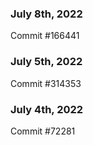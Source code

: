 ### July 8th, 2022

Commit #166441

### July 5th, 2022

Commit #314353


### July 4th, 2022

Commit #72281
